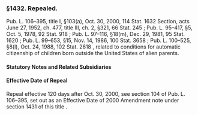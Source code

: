 <!--
url: https://uscode.house.gov/view.xhtml?req=granuleid:USC-prelim-title8-section1432&num=0&edition=prelim
date_accessed: 2024-07-28 23:45:57
-->
### §1432\. Repealed.
 Pub. L. 106–395,
 title I, §103(a), Oct. 30, 2000,
 114 Stat. 1632
 Section, acts
 June 27, 1952, ch. 477, title III, ch. 2, §321,
 66 Stat. 245
 ;
 Pub. L. 95–417,
 §5, Oct. 5, 1978,
 92 Stat. 918
 ;
 Pub. L. 97–116,
 §18(m), Dec. 29, 1981,
 95 Stat. 1620
 ;
 Pub. L. 99–653,
 §15, Nov. 14, 1986,
 100 Stat. 3658
 ;
 Pub. L. 100–525,
 §8(l), Oct. 24, 1988,
 102 Stat. 2618
 , related to conditions for automatic citizenship of children born outside the United States of alien parents.
#### **Statutory Notes and Related Subsidiaries**
#### Effective Date of Repeal
 Repeal effective 120 days after Oct. 30, 2000, see section 104 of
 Pub. L. 106–395,
 set out as an Effective Date of 2000 Amendment note under
 section 1431 of this title
 .
